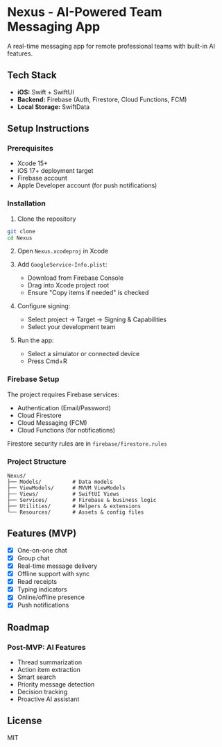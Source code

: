 # Nexus - AI-Powered Team Messaging App

A real-time messaging app for remote professional teams with built-in AI features.

## Tech Stack
- **iOS:** Swift + SwiftUI
- **Backend:** Firebase (Auth, Firestore, Cloud Functions, FCM)
- **Local Storage:** SwiftData

## Setup Instructions

### Prerequisites
- Xcode 15+
- iOS 17+ deployment target
- Firebase account
- Apple Developer account (for push notifications)

### Installation

1. Clone the repository
```bash
git clone 
cd Nexus
```

2. Open `Nexus.xcodeproj` in Xcode

3. Add `GoogleService-Info.plist`:
   - Download from Firebase Console
   - Drag into Xcode project root
   - Ensure "Copy items if needed" is checked

4. Configure signing:
   - Select project → Target → Signing & Capabilities
   - Select your development team

5. Run the app:
   - Select a simulator or connected device
   - Press Cmd+R

### Firebase Setup

The project requires Firebase services:
- Authentication (Email/Password)
- Cloud Firestore
- Cloud Messaging (FCM)
- Cloud Functions (for notifications)

Firestore security rules are in `firebase/firestore.rules`

### Project Structure
```
Nexus/
├── Models/          # Data models
├── ViewModels/      # MVVM ViewModels
├── Views/           # SwiftUI Views
├── Services/        # Firebase & business logic
├── Utilities/       # Helpers & extensions
└── Resources/       # Assets & config files
```

## Features (MVP)

- [x] One-on-one chat
- [x] Group chat
- [x] Real-time message delivery
- [x] Offline support with sync
- [x] Read receipts
- [x] Typing indicators
- [x] Online/offline presence
- [x] Push notifications

## Roadmap

### Post-MVP: AI Features
- Thread summarization
- Action item extraction
- Smart search
- Priority message detection
- Decision tracking
- Proactive AI assistant

## License

MIT

